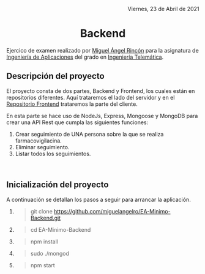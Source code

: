 <p align="right">
   Viernes, 23 de Abril de 2021
</p>
<h1 align="center">Backend</h3>
<p>
Ejercico de examen realizado por <a href="https://github.com/miguelangelro">Miguel Ángel Rincón</a> para la asignatura de  <a href="https://twitter.com/ea_eetac">Ingeniería de Aplicaciones</a> del grado en <a href="https://eetac.upc.edu/en/study/bachelors-deegrees/telematics-engineering-1">Ingeniería Telemática</a>.
  </p>

## Descripción del proyecto

El proyecto consta de dos partes, Backend y Frontend, los cuales están en repositorios diferentes. Aquí trataremos el lado del servidor y en el [Repositorio Frontend](https://github.com/miguelangelro/EA-Minimo-Frontend) trataremos la parte del cliente.

En esta parte se hace uso de NodeJs, Express, Mongoose y MongoDB para crear una API Rest que cumpla las siguientes funciones: 

1. Crear seguimiento de UNA persona sobre la que se realiza farmacovigilacina.
2. Eliminar seguimiento.
3. Listar todos los seguimientos.

<br>

## Inicialización del proyecto

A continuación se detallan los pasos a seguir para arrancar la aplicación.

1. > git clone https://github.com/miguelangelro/EA-Minimo-Backend.git
 > 
2. > cd EA-Minimo-Backend
 > 
3. > npm install
 > 
4. > sudo ./mongod
 > 
5. > npm start 